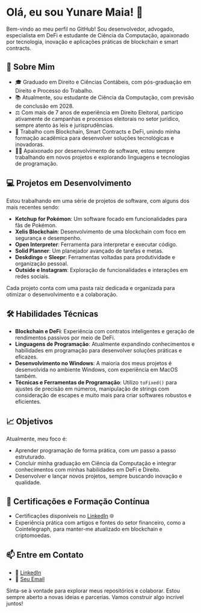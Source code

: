 # Olá, eu sou Yunare Maia! 👋

Bem-vindo ao meu perfil no GitHub! Sou desenvolvedor, advogado, especialista em DeFi e estudante de Ciência da Computação, apaixonado por tecnologia, inovação e aplicações práticas de blockchain e smart contracts.

## 🚀 Sobre Mim

- 🎓 Graduado em Direito e Ciências Contábeis, com pós-graduação em Direito e Processo do Trabalho.
- 📚 Atualmente, sou estudante de Ciência da Computação, com previsão de conclusão em 2028.
- ⚖️ Com mais de 7 anos de experiência em Direito Eleitoral, participo ativamente de campanhas e processos eleitorais no setor jurídico, sempre atento às leis e jurisprudências.
- 💼 Trabalho com Blockchain, Smart Contracts e DeFi, unindo minha formação acadêmica para desenvolver soluções tecnológicas e inovadoras.
- 👨‍💻 Apaixonado por desenvolvimento de software, estou sempre trabalhando em novos projetos e explorando linguagens e tecnologias de programação.

## 💻 Projetos em Desenvolvimento

Estou trabalhando em uma série de projetos de software, com alguns dos mais recentes sendo:

- **Ketchup for Pokémon**: Um software focado em funcionalidades para fãs de Pokémon.
- **Xelis Blockchain**: Desenvolvimento de uma blockchain com foco em segurança e desempenho.
- **Open Interpreter**: Ferramenta para interpretar e executar código.
- **Solid Planner**: Um planejador avançado de tarefas e metas.
- **Deskdingo** e **Sleepr**: Ferramentas voltadas para produtividade e organização pessoal.
- **Outside e Instagram**: Exploração de funcionalidades e interações em redes sociais.

Cada projeto conta com uma pasta raiz dedicada e organizada para otimizar o desenvolvimento e a colaboração.

## 🛠️ Habilidades Técnicas

- **Blockchain e DeFi**: Experiência com contratos inteligentes e geração de rendimentos passivos por meio de DeFi.
- **Linguagens de Programação**: Atualmente expandindo conhecimentos e habilidades em programação para desenvolver soluções práticas e eficazes.
- **Desenvolvimento no Windows**: A maioria dos meus projetos é desenvolvida no ambiente Windows, com experiência em MacOS também.
- **Técnicas e Ferramentas de Programação**: Utilizo `toFixed()` para ajustes de precisão em números, manipulação de strings com consideração de escapes e muito mais para criar softwares robustos e eficientes.

## 📈 Objetivos

Atualmente, meu foco é:

- Aprender programação de forma prática, com um passo a passo estruturado.
- Concluir minha graduação em Ciência da Computação e integrar conhecimentos com minhas habilidades em DeFi e Direito.
- Desenvolver e lançar novos projetos, sempre buscando inovação e qualidade.

## 🌱 Certificações e Formação Contínua

- Certificações disponíveis no [LinkedIn](https://www.linkedin.com/in/yunaremaia/) 🌐
- Experiência prática com artigos e fontes do setor financeiro, como a Cointelegraph, para manter-me atualizado em blockchain e criptomoedas.

## 📫 Entre em Contato

- 💼 [LinkedIn](https://www.linkedin.com/in/yunaremaia/)
- 📧 [Seu Email](yunare@gmail.com)

Sinta-se à vontade para explorar meus repositórios e colaborar. Estou sempre aberto a novas ideias e parcerias. Vamos construir algo incrível juntos!
